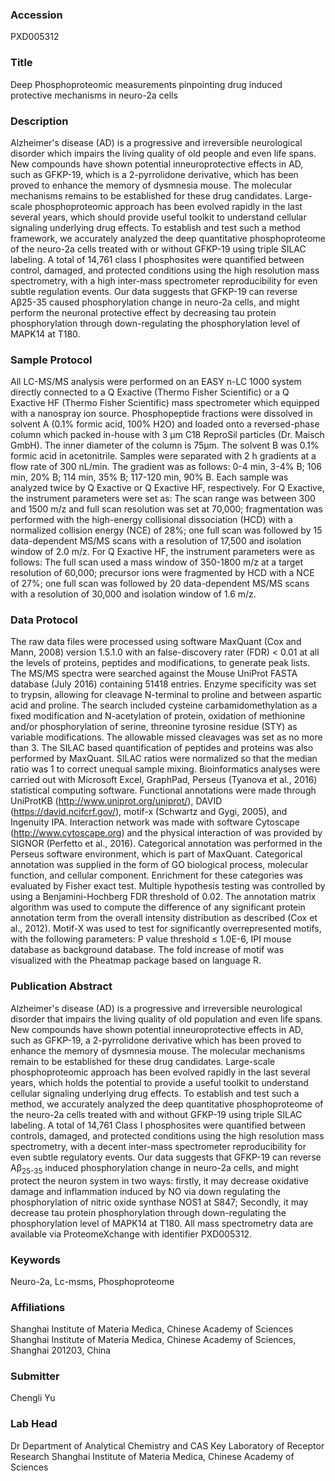### Accession
PXD005312

### Title
Deep Phosphoproteomic measurements pinpointing drug induced protective mechanisms in neuro-2a cells

### Description
Alzheimer's disease (AD) is a progressive and irreversible neurological disorder which impairs the living quality of old people and even life spans. New compounds have shown potential inneuroprotective effects in AD, such as GFKP-19, which is a 2-pyrrolidone derivative, which has been proved to enhance the memory of dysmnesia mouse. The molecular mechanisms remains to be established for these drug candidates. Large-scale phosphoproteomic approach has been evolved rapidly in the last several years, which should provide useful toolkit to understand cellular signaling underlying drug effects. To establish and test such a method framework, we accurately analyzed the deep quantitative phosphoproteome of the neuro-2a cells treated with or without GFKP-19 using triple SILAC labeling. A total of 14,761 class I phosphosites were quantified between control, damaged, and protected conditions using the high resolution mass spectrometry, with a high inter-mass spectrometer reproducibility for even subtle regulation events. Our data suggests that GFKP-19 can reverse Aβ25-35 caused phosphorylation change in neuro-2a cells, and might perform the neuronal protective effect by decreasing tau protein phosphorylation through down-regulating the phosphorylation level of MAPK14 at T180.

### Sample Protocol
All LC-MS/MS analysis were performed on an EASY n-LC 1000 system directly connected to a Q Exactive (Thermo Fisher Scientific) or a Q Exactive HF (Thermo Fisher Scientific) mass spectrometer which equipped with a nanospray ion source. Phosphopeptide fractions were dissolved in solvent A (0.1% formic acid, 100% H2O) and loaded onto a reversed-phase column which packed in-house with 3 μm C18 ReproSil particles (Dr. Maisch GmbH). The inner diameter of the column is 75μm. The solvent B was 0.1% formic acid in acetonitrile. Samples were separated with 2 h gradients at a flow rate of 300 nL/min. The gradient was as follows: 0-4 min, 3-4% B; 106 min, 20% B; 114 min, 35% B; 117-120 min, 90% B. Each sample was analyzed twice by Q Exactive or Q Exactive HF, respectively. For Q Exactive, the instrument parameters were set as: The scan range was between 300 and 1500 m/z and full scan resolution was set at 70,000; fragmentation was performed with the high-energy collisional dissociation (HCD) with a normalized collision energy (NCE) of 28%; one full scan was followed by 15 data-dependent MS/MS scans with a resolution of 17,500 and isolation window of 2.0 m/z. For Q Exactive HF, the instrument parameters were as follows: The full scan used a mass window of 350-1800 m/z at a target resolution of 60,000; precursor ions were fragmented by HCD with a NCE of 27%; one full scan was followed by 20 data-dependent MS/MS scans with a resolution of 30,000 and isolation window of 1.6 m/z.

### Data Protocol
The raw data files were processed using software MaxQuant (Cox and Mann, 2008) version 1.5.1.0 with an false-discovery rater (FDR) < 0.01 at all the levels of proteins, peptides and modifications, to generate peak lists. The MS/MS spectra were searched against the Mouse UniProt FASTA database (July 2016) containing 51418 entries. Enzyme specificity was set to trypsin, allowing for cleavage N-terminal to proline and between aspartic acid and proline. The search included cysteine carbamidomethylation as a fixed modification and N-acetylation of protein, oxidation of methionine and/or phosphorylation of serine, threonine tyrosine residue (STY) as variable modifications. The allowable missed cleavages was set as no more than 3. The SILAC based quantification of peptides and proteins was also performed by MaxQuant. SILAC ratios were normalized so that the median ratio was 1 to correct unequal sample mixing. Bioinformatics analyses were carried out with Microsoft Excel, GraphPad, Perseus (Tyanova et al., 2016) statistical computing software. Functional annotations were made through UniProtKB (http://www.uniprot.org/uniprot/), DAVID (https://david.ncifcrf.gov/), motif-x (Schwartz and Gygi, 2005), and Ingenuity IPA. Interaction network was made with software Cytoscape (http://www.cytoscape.org) and the physical interaction of was provided by SIGNOR (Perfetto et al., 2016). Categorical annotation was performed in the Perseus software environment, which is part of MaxQuant. Categorical annotation was supplied in the form of GO biological process, molecular function, and cellular component. Enrichment for these categories was evaluated by Fisher exact test. Multiple hypothesis testing was controlled by using a Benjamini-Hochberg FDR threshold of 0.02. The annotation matrix algorithm was used to compute the difference of any significant protein annotation term from the overall intensity distribution as described (Cox et al., 2012). Motif-X was used to test for significantly overrepresented motifs, with the following parameters: P value threshold ≤ 1.0E-6, IPI mouse database as background database. The fold increase of motif was visualized with the Pheatmap package based on language R.

### Publication Abstract
Alzheimer's disease (AD) is a progressive and irreversible neurological disorder that impairs the living quality of old population and even life spans. New compounds have shown potential inneuroprotective effects in AD, such as GFKP-19, a 2-pyrrolidone derivative which has been proved to enhance the memory of dysmnesia mouse. The molecular mechanisms remain to be established for these drug candidates. Large-scale phosphoproteomic approach has been evolved rapidly in the last several years, which holds the potential to provide a useful toolkit to understand cellular signaling underlying drug effects. To establish and test such a method, we accurately analyzed the deep quantitative phosphoproteome of the neuro-2a cells treated with and without GFKP-19 using triple SILAC labeling. A total of 14,761 Class I phosphosites were quantified between controls, damaged, and protected conditions using the high resolution mass spectrometry, with a decent inter-mass spectrometer reproducibility for even subtle regulatory events. Our data suggests that GFKP-19 can reverse A&#x3b2;<sub>25-35</sub> induced phosphorylation change in neuro-2a cells, and might protect the neuron system in two ways: firstly, it may decrease oxidative damage and inflammation induced by NO via down regulating the phosphorylation of nitric oxide synthase NOS1 at S847; Secondly, it may decrease tau protein phosphorylation through down-regulating the phosphorylation level of MAPK14 at T180. All mass spectrometry data are available via ProteomeXchange with identifier PXD005312.

### Keywords
Neuro-2a, Lc-msms, Phosphoproteome

### Affiliations
Shanghai Institute of Materia Medica, Chinese Academy of Sciences
Shanghai Institute of Materia Medica, Chinese Academy of Sciences, Shanghai 201203, China

### Submitter
Chengli Yu

### Lab Head
Dr Department of Analytical Chemistry and CAS Key Laboratory of Receptor Research
Shanghai Institute of Materia Medica, Chinese Academy of Sciences


